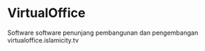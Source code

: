 # VirtualOffice
Software software penunjang pembangunan dan pengembangan virtualoffice.islamicity.tv
